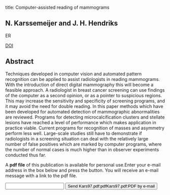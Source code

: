 title: Computer-assisted reading of mammograms

## N. Karssemeijer and J. H. Hendriks
ER

<a href="https://doi.org/10.1007/BF02742937">DOI</a>

## Abstract
Techniques developed in computer vision and automated pattern recognition can be applied to assist radiologists in reading mammograms. With the introduction of direct digital mammography this will become a feasible approach. A radiologist in breast cancer screening can use findings of the computer as a second opinion, or as a pointer to suspicious regions. This may increase the sensitivity and specificity of screening programs, and it may avoid the need for double reading. In this paper methods which have been developed for automated detection of mammographic abnormalities are reviewed. Programs for detecting microcalcification clusters and stellate lesions have reached a level of performance which makes application in practice viable. Current programs for recognition of masses and asymmetry perform less well. Large-scale studies still have to demonstrate if radiologists in a screening situation can deal with the relatively large number of false positives which are marked by computer programs, where the number of normal cases is much higher than in observer experiments conducted thus far.

A <b>pdf file</b> of this publication is available for personal use.Enter your e-mail address in the box below and press the button. You will receive an e-mail message with a link to the pdf file.
<form action="sender.php">  <input type="text" name="email">  <input type="submit" value="Send Kars97.pdf:pdfKars97.pdf:PDF by e-mail"></form>